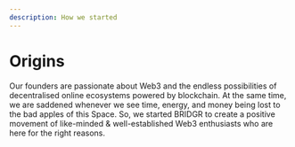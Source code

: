 ```yaml
---
description: How we started
---
```


# Origins

Our founders are passionate about Web3 and the endless possibilities of decentralised online ecosystems powered by blockchain. At the same time, we are saddened whenever we see time, energy, and money being lost to the bad apples of this Space. So, we started BRIDGR to create a positive movement of like-minded & well-established Web3 enthusiasts who are here for the right reasons.
